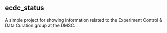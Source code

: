 ## ecdc_status

A simple project for showing information related to the Experiment Control & Data Curation group at the DMSC.

